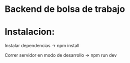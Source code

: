 # Backend de bolsa de trabajo
<h1>Instalacion:</h1>
<p>Instalar dependencias -> npm install</p>
<p>Correr servidor en modo de desarrollo -> npm run dev</p>


